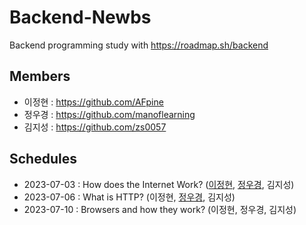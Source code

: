 # Backend-Newbs
Backend programming study with https://roadmap.sh/backend

## Members
- 이정현 : https://github.com/AFpine
- 정우경 : https://github.com/manoflearning
- 김지성 : https://github.com/zs0057

## Schedules
- 2023-07-03 : How does the Internet Work?
  ([이정현](https://github.com/manoflearning/backend-newbs/blob/main/AFpine/How%20does%20the%20internet%20work%3F.md),
  [정우경](https://github.com/manoflearning/backend-newbs/blob/main/manoflearning/How%20does%20the%20internet%20work_%20(Full%20Course)%20Summary%20-%20Google%20Docs.pdf),
  김지성)
- 2023-07-06 : What is HTTP?
  (이정현,
  [정우경](https://github.com/manoflearning/backend-newbs/blob/main/manoflearning/Everything%20you%20need%20to%20know%20about%20HTTP%20-%20Google%20Docs.pdf),
  김지성)
- 2023-07-10 : Browsers and how they work?
  (이정현,
  정우경,
  김지성)
